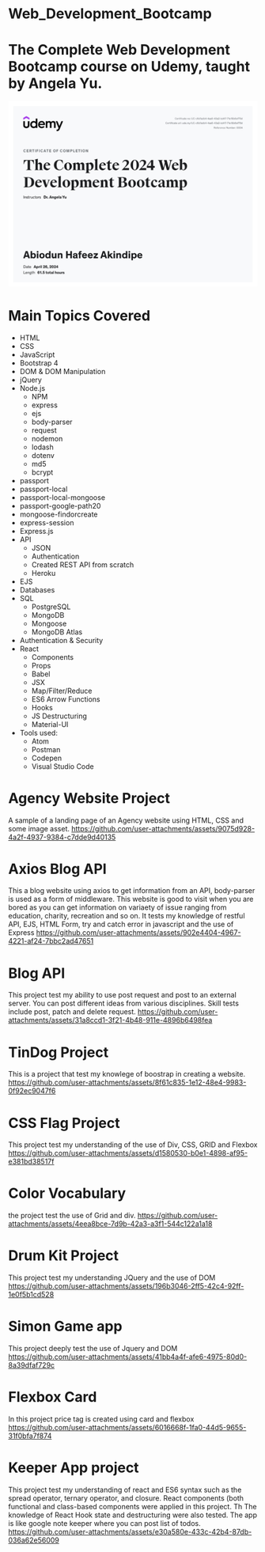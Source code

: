 # Web_Development_Bootcamp
# The Complete Web Development Bootcamp course on Udemy, taught by Angela Yu.
![Certificate of Completion](https://github.com/Swaggerlish/Web_Development_Bootcamp/blob/9b5cb87768202116f0793167cde5f7c53f1c7cfe/Web_development.jpg)
# Main Topics Covered
* HTML
* CSS
* JavaScript
* Bootstrap 4
* DOM & DOM Manipulation
* jQuery
* Node.js
  * NPM
  * express
  * ejs
  * body-parser
  * request
  * nodemon
  * lodash
  * dotenv
  * md5
  * bcrypt
* passport
* passport-local
* passport-local-mongoose
* passport-google-path20
*  mongoose-findorcreate
* express-session
* Express.js
* API
  * JSON
  * Authentication
  * Created REST API from scratch
  * Heroku
* EJS
* Databases
* SQL
  * PostgreSQL
  * MongoDB
  * Mongoose
  * MongoDB Atlas
* Authentication & Security
* React
  * Components
  * Props
  * Babel
  * JSX
  * Map/Filter/Reduce
  * ES6 Arrow Functions
  * Hooks
  * JS Destructuring
  * Material-UI
* Tools used:
  * Atom
  * Postman
  * Codepen
  * Visual Studio Code
 #  Agency Website Project
A sample of a landing page of an Agency website using HTML, CSS and some image asset.
https://github.com/user-attachments/assets/9075d928-4a2f-4937-9384-c7dde9d40135
# Axios Blog API
This a blog website using axios to get information from an API, body-parser is used as a form of middleware. This website is good to visit when you are bored as you can get information on variaety of issue ranging from education, charity, recreation and so on. It tests my knowledge of restful API, EJS, HTML Form,  try and catch error in javascript and the use of Express
https://github.com/user-attachments/assets/902e4404-4967-4221-af24-7bbc2ad47651
# Blog API
This project test my ability to use post request and post to an external server. You can post different ideas from various disciplines. Skill tests include post, patch and delete request.
https://github.com/user-attachments/assets/31a8ccd1-3f21-4b48-911e-4896b6498fea
# TinDog Project
This is a project that test my knowlege of boostrap in creating a website. 
https://github.com/user-attachments/assets/8f61c835-1e12-48e4-9983-0f92ec9047f6
# CSS Flag Project
This project test my understanding of the use of Div, CSS, GRID and Flexbox
https://github.com/user-attachments/assets/d1580530-b0e1-4898-af95-e381bd38517f
# Color Vocabulary
the project test the use of Grid and div.
https://github.com/user-attachments/assets/4eea8bce-7d9b-42a3-a3f1-544c122a1a18
# Drum Kit Project
This project test my understanding JQuery and the use of DOM
https://github.com/user-attachments/assets/196b3046-2ff5-42c4-92ff-1e0f5b1cd528
# Simon Game app
This project deeply test the use of Jquery and DOM
https://github.com/user-attachments/assets/41bb4a4f-afe6-4975-80d0-8a39dfaf729c
# Flexbox Card
In this project price tag is created using card and flexbox
https://github.com/user-attachments/assets/6016668f-1fa0-44d5-9655-31f0bfa7f874
# Keeper App project
This project test my understanding of react and ES6 syntax such as the spread operator, ternary operator, and closure. React components (both functional and class-based components were applied in this project. Th The knowledge of React Hook state and destructuring were also tested. The app is like google note keeper where you can post list of todos.
https://github.com/user-attachments/assets/e30a580e-433c-42b4-87db-036a62e56009
